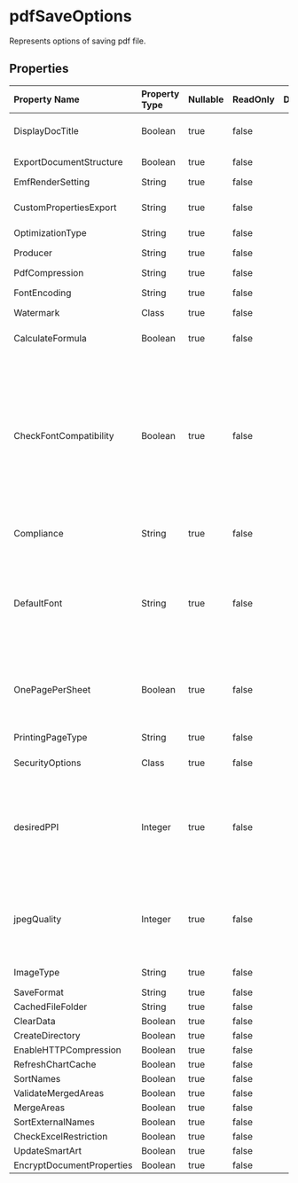 # **pdfSaveOptions**

Represents options of saving pdf file. 

## **Properties**

| Property Name | Property Type | Nullable |  ReadOnly | DefaultValue | Description | 
| :- | :- | :- |:- |  :- | :- |
|DisplayDocTitle|Boolean|true|false |  |Indicates whether the window's title bar should display the document title.|
|ExportDocumentStructure|Boolean|true|false |  |Indicates whether to export document structure.|
|EmfRenderSetting|String|true|false |  |Setting for rendering Emf metafile.|
|CustomPropertiesExport|String|true|false |  |Specifies the way CustomDocumentPropertyCollection are exported to PDF file.|
|OptimizationType|String|true|false |  |Gets and sets pdf optimization type.|
|Producer|String|true|false |  |Gets and sets producer of generated pdf document.|
|PdfCompression|String|true|false |  |Indicate the compression algorithm.|
|FontEncoding|String|true|false |  |Gets or sets embedded font encoding in pdf.|
|Watermark|Class|true|false |  |Gets or sets watermark to output.|
|CalculateFormula|Boolean|true|false |  |Indicates whether calculate formulas before saving pdf file.The default value is false.|
|CheckFontCompatibility|Boolean|true|false |  |Indicates whether check font compatibility for every character in text.                The default value is true.  Disable this property may give better performance.                 But when the default or specified font of text/character cannot be used                to render it, unreadable characters(such as block) maybe occur in the generated                pdf.  For such situation user should keep this property as true so that alternative                font can be searched and used to render the text instead;|
|Compliance|String|true|false |  |Workbook converts to pdf will according to PdfCompliance in this property.|
|DefaultFont|String|true|false |  |When characters in the Excel are unicode and not be set with correct font in cell style,              They may appear as block in pdf,image.  Set the DefaultFont such as MingLiu or MS Gothic to show these characters.               If this property is not set, Aspose.Cells will use system default font to show these unicode characters.|
|OnePagePerSheet|Boolean|true|false |  |If OnePagePerSheet is true , all content of one sheet will output to only            one page in result. The paper size of pagesetup will be invalid, and the               other settings of pagesetup will still take effect.|
|PrintingPageType|String|true|false |  |Indicates which pages will not be printed.|
|SecurityOptions|Class|true|false |  |Set this options, when security is need in xls2pdf result.|
|desiredPPI|Integer|true|false |  |Set desired PPI(pixels per inch) of resample images and jpeg quality  All images will be converted to JPEG with the specified quality setting, and images that are greater than the specified PPI (pixels per inch) will be resampled.              Desired pixels per inch. 220 high quality. 150 screen quality. 96 email quality.|
|jpegQuality|Integer|true|false |  |Set desired PPI(pixels per inch) of resample images and jpeg quality  All images will be converted to JPEG with the specified quality setting, and images that are greater than the specified PPI (pixels per inch) will be resampled.              0 - 100% JPEG quality.|
|ImageType|String|true|false |  |Represents the image type when converting the chart and shape .|
|SaveFormat|String|true|false |  ||
|CachedFileFolder|String|true|false |  ||
|ClearData|Boolean|true|false |  ||
|CreateDirectory|Boolean|true|false |  ||
|EnableHTTPCompression|Boolean|true|false |  ||
|RefreshChartCache|Boolean|true|false |  ||
|SortNames|Boolean|true|false |  ||
|ValidateMergedAreas|Boolean|true|false |  ||
|MergeAreas|Boolean|true|false |  ||
|SortExternalNames|Boolean|true|false |  ||
|CheckExcelRestriction|Boolean|true|false |  ||
|UpdateSmartArt|Boolean|true|false |  ||
|EncryptDocumentProperties|Boolean|true|false |  ||

